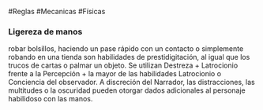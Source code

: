 #Reglas #Mecanicas #Físicas

### Ligereza de manos

robar bolsillos, haciendo un pase rápido con un contacto o simplemente robando en una tienda son habilidades de prestidigitación, al igual que los trucos de cartas o palmar un objeto. Se utilizan Destreza + Latrocionio frente a la Percepción + la mayor de las habilidades Latrocionio o Conciencia del observador.
A discreción del Narrador, las distracciones, las multitudes o la oscuridad pueden otorgar dados adicionales al personaje habilidoso con las manos.